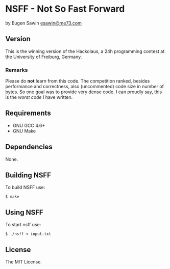 # NSFF - Not So Fast Forward
by Eugen Sawin <esawin@me73.com>

## Version
This is the winning version of the Hackolaus, a 24h programming contest at the
University of Freiburg, Germany.  

### Remarks
Please do **not** learn from this code. The competition ranked, besides
performance and correctness, also (uncommented) code size in number of bytes.
So one goal was to provide very dense code. I can proudly say, this is
the *worst code* I have written.
 
## Requirements
* GNU GCC 4.6+
* GNU Make

## Dependencies
None.

## Building NSFF
To build NSFF use:

    $ make

## Using NSFF
To start nsff use:

    $ ./nsff < input.txt

## License
The MIT License.
